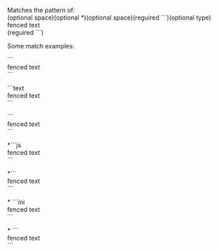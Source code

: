 Matches the pattern of:  
(optional space)(optional *)(optional space)(reguired &#96;&#96;&#96;)(optional type)  
fenced text  
(reguired &#96;&#96;&#96;)

Some match examples:

&#96;&#96;&#96;  
fenced text  
&#96;&#96;&#96;

&#96;&#96;&#96;text  
fenced text  
&#96;&#96;&#96;

&#96;&#96;&#96;  
fenced text  
&#96;&#96;&#96;

&#42;&#96;&#96;&#96;js  
fenced text  
&#96;&#96;&#96;

&#42;&#96;&#96;&#96;  
fenced text  
&#96;&#96;&#96;

&#42;&nbsp;&#96;&#96;&#96;ini  
fenced text  
&#96;&#96;&#96;

&#42;&nbsp;&#96;&#96;&#96;  
fenced text  
&#96;&#96;&#96;  